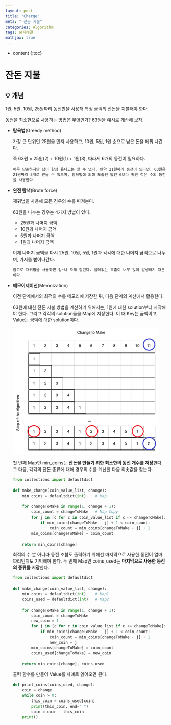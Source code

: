 ```yaml
---
layout: post
title: "Charge"
meta: " 잔돈 지불"
categories: Algorithm
tags: 문제해결
mathjax: true
---
```




* content
{:toc}
# 잔돈 지불

## 💡 개념

1원, 5원, 10원, 25원짜리 동전만을 사용해 특정 금액의 잔돈을 지불해야 한다.

동전을 최소한으로 사용하는 방법은 무엇인가? 63원을 예시로 계산해 보자.

- **탐욕법**(Greedy method)

  가장 큰 단위인 25원을 먼저 사용하고, 10원, 5원, 1원 순으로 남은 돈을 메꿔 나간다. 

  즉 63원 = 25원(2) + 10원(1) + 1원(3), 따라서 6개의 동전이 필요하다.

  ```
  매우 단순하지만 답이 항상 옳다고는 할 수 없다. 만약 21원짜리 동전이 있다면, 63원은 21원짜리 3개로 만들 수 있으며, 탐욕법에 의해 도출된 답인 6보다 훨씬 적은 수의 동전을 사용한다.
  ```

- **완전 탐색**(Brute force)

  재귀법을 사용해 모든 경우의 수를 따져본다.

  63원을 나누는 경우는 4가지 방법이 있다.
  
  - 25원과 나머지 금액
  - 10원과 나머지 금액
  - 5원과 나머지 금액
  - 1원과 나머지 금액
  
  이제 나머지 금액을 다시 25원, 10원, 5원, 1원과 각각에 대한 나머지 금액으로 나누며, 가지를 뻗어나간다.
  
  ```
  참고로 재귀법을 사용하면 겁~나 오래 걸린다. 쓸데없는 호출이 너무 많이 발생하기 때문이다. 
  ```
  
- **메모이제이션**(Memoization)

  이전 단계에서의 최적의 수를 메모리에 저장한 뒤, 다음 단계의 계산에서 활용한다.

  63원에 대한 잔돈 지불 방법을 계산하기 위해서는, 1원에 대한 solution부터 시작해야 한다. 그리고 각각의 solution들을 Map에 저장한다. 이 때 Key는 금액이고, Value는 금엑에 대한 solution이다.

  ![](https://raw.githubusercontent.com/codingalzi/algopy/master/notebooks/_images/changeTable.png)

  첫 번째 Map인 min_coins는 **잔돈을 만들기 위한 최소한의 동전 개수를 저장**한다. 그 다음, 각각의 잔돈 종류에 대해 경우의 수를 계산한 다음 최솟값을 찾는다.

  ```python
  from collections import defaultdict
  
  def make_change(coin_value_list, change):
      min_coins = defaultdict(int)    # Map
      
      for changeToMake in range(1, change + 1):
          coin_count = changeToMake   # Map Copy
          for j in [c for c in coin_value_list if c <= changeToMake]:
              if min_coins[changeToMake - j] + 1 < coin_count:
                  coin_count = min_coins[changeToMake - j] + 1
          min_coins[changeToMake] = coin_count
  
      return min_coins[change]
  ```

  최적의 수 뿐 아니라 동전 조합도 출력하기 위해선 마지막으로 사용한 동전이 얼마짜리인지도 기억해야 한다. 두 번째 Map인 coins_used는 **마지막으로 사용한 동전의 종류를 저장**한다.

  ```python
  from collections import defaultdict
  
  def make_change(coin_value_list, change):
      min_coins = defaultdict(int)    # Map1
      coins_used = defaultdict(int)   # Map2
      
      for changeToMake in range(1, change + 1):
          coin_count = changeToMake
          new_coin = 1
          for j in [c for c in coin_value_list if c <= changeToMake]:
              if min_coins[changeToMake - j] + 1 < coin_count:
                  coin_count = min_coins[changeToMake - j] + 1
                  new_coin = j
          min_coins[changeToMake] = coin_count
          coins_used[changeToMake] = new_coin
      
      return min_coins[change], coins_used
  ```

  출력 함수를 만들어 Value를 차례로 읽어오면 된다.

  ```python
  def print_coins(coins_used, change):
      coin = change
      while coin > 0:
          this_coin = coins_used[coin]
          print(this_coin, end=" ")
          coin = coin - this_coin
      print()
  ```

  
